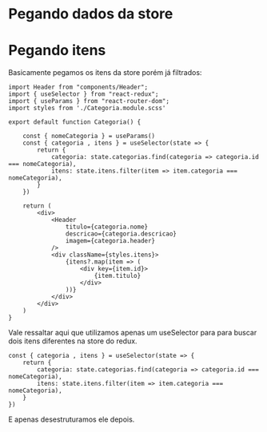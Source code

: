 # Pegando dados da store

# Pegando itens

Basicamente pegamos os itens da store porém já filtrados:

    import Header from "components/Header";
    import { useSelector } from "react-redux";
    import { useParams } from "react-router-dom";
    import styles from './Categoria.module.scss'

    export default function Categoria() {

        const { nomeCategoria } = useParams()
        const { categoria , itens } = useSelector(state => {
            return {
                categoria: state.categorias.find(categoria => categoria.id === nomeCategoria),
                itens: state.itens.filter(item => item.categoria === nomeCategoria),
            }
        })

        return (
            <div>
                <Header 
                    titulo={categoria.nome}
                    descricao={categoria.descricao}
                    imagem={categoria.header}
                />
                <div className={styles.itens}>
                    {itens?.map(item => (
                        <div key={item.id}>
                            {item.titulo}
                        </div>
                    ))}
                </div>
            </div>
        )
    }

Vale ressaltar aqui que utilizamos apenas um useSelector para para buscar dois itens diferentes na store do redux.

    const { categoria , itens } = useSelector(state => {
        return {
            categoria: state.categorias.find(categoria => categoria.id === nomeCategoria),
            itens: state.itens.filter(item => item.categoria === nomeCategoria),
        }
    })

E apenas desestruturamos ele depois.

